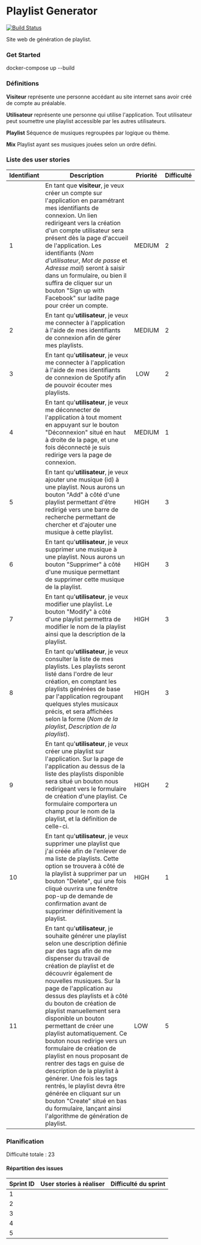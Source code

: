 # Playlist Generator

[![Build Status](https://travis-ci.org/LucasVivas/Playlist-Generator.svg?branch=master)](https://travis-ci.org/LucasVivas/Playlist-Generator)

Site web de génération de playlist.

### Get Started
docker-compose up --build


### Définitions

**Visiteur** représente une personne accédant au site internet sans avoir créé
de compte au préalable.

**Utilisateur** représente une personne qui utilise l'application. Tout
utilisateur peut soumettre une playlist accessible par les autres utilisateurs.

**Playlist** Séquence de musiques regroupées par logique ou thème.

**Mix** Playlist ayant ses musiques jouées selon un ordre défini.

### Liste des user stories

| Identifiant | Description | Priorité | Difficulté |
|-------------|-------------|----------|------------|
| 1 | En tant que **visiteur**, je veux créer un compte sur l'application en paramétrant mes identifiants de connexion. Un lien redirigeant vers la création d'un compte utilisateur sera présent dès la page d'accueil de l'application. Les identifiants (*Nom d'utilisateur*, *Mot de passe* et *Adresse mail*) seront à saisir dans un formulaire, ou bien il suffira de cliquer sur un bouton "Sign up with Facebook" sur ladite page pour créer un compte.| MEDIUM | 2 |
| 2 | En tant qu'**utilisateur**, je veux me connecter à l'application à l'aide de mes identifiants de connexion afin de gérer mes playlists.| MEDIUM | 2 |
| 3 | En tant qu'**utilisateur**, je veux me connecter à l'application à l'aide de mes identifiants de connexion de Spotify afin de pouvoir écouter mes playlists.| LOW | 2 |
| 4 | En tant qu'**utilisateur**, je veux me déconnecter de l'application à tout moment en appuyant sur le bouton "Déconnexion" situé en haut à droite de la page, et une fois déconnecté je suis redirige vers la page de connexion.| MEDIUM | 1 |
| 5 | En tant qu'**utilisateur**, je veux ajouter une musique (id) à une playlist. Nous aurons un bouton "Add" à côté d'une playlist permettant d'être redirigé vers une barre de recherche permettant de chercher et d'ajouter une musique à cette playlist.| HIGH | 3 |
| 6 | En tant qu'**utilisateur**, je veux supprimer une musique à une playlist. Nous aurons un bouton "Supprimer" à côté d'une musique permettant de supprimer cette musique de la playlist.| HIGH | 3 |
| 7 | En tant qu'**utilisateur**, je veux modifier une playlist. Le bouton "Modify" à côté d'une playlist permettra de modifier le nom de la playlist ainsi que la description de la playlist.| HIGH | 3 |
| 8 | En tant qu'**utilisateur**, je veux consulter la liste de mes playlists. Les playlists seront listé dans l'ordre de leur création, en comptant les playlists générées de base par l'application regroupant quelques styles musicaux précis, et sera affichées selon la forme (*Nom de la playlist*, *Description de la playlist*).| HIGH | 3 |
| 9 | En tant qu'**utilisateur**, je veux créer une playlist sur l'application. Sur la page de l'application au dessus de la liste des playlists disponible sera situé un bouton nous redirigeant vers le formulaire de création d'une playlist. Ce formulaire comportera un champ pour le nom de la playlist, et la définition de celle-ci.| HIGH | 2 |
| 10 | En tant qu'**utilisateur**, je veux supprimer une playlist que j'ai créée afin de l'enlever de ma liste de playlists. Cette option se trouvera à côté de la playlist à supprimer par un bouton "Delete", qui une fois cliqué ouvrira une fenêtre pop-up de demande de confirmation avant de supprimer définitivement la playlist.| HIGH | 1 |
| 11 | En tant qu'**utilisateur**, je souhaite générer une playlist selon une description définie par des tags afin de me dispenser du travail de création de playlist et de découvrir également de nouvelles musiques. Sur la page de l'application au dessus des playlists et à côté du bouton de création de playlist manuellement sera disponible un bouton permettant de créer une playlist automatiquement. Ce bouton nous redirige vers un formulaire de création de playlist en nous proposant de rentrer des tags en guise de description de la playlist à générer. Une fois les tags rentrés, le playlist devra être générée en cliquant sur un bouton "Create" situé en bas du formulaire, lançant ainsi l'algorithme de génération de playlist.| LOW | 5 |

### Planification

Difficulté totale : 23

#### Répartition des issues

| Sprint ID | User stories à réaliser | Difficulté du sprint |
|-----------|-------------------------|----------------------|
| 1 | | |
| 2 | | |
| 3 | | |
| 4 | | |
| 5 | | |
